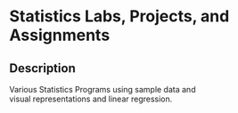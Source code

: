 # Statistics Labs, Projects, and Assignments

## Description
Various Statistics Programs using sample data and  
visual representations and linear regression.  

